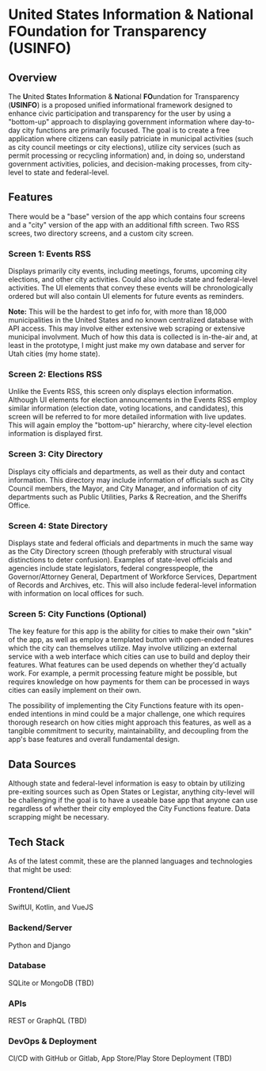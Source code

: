 # United States Information & National FOundation for Transparency (USINFO)

## Overview
The **U**nited **S**tates **I**nformation & **N**ational **FO**undation for Transparency (**USINFO**) is a proposed unified informational framework designed to enhance civic participation and transparency for the user by using a "bottom-up" approach to displaying government information where day-to-day city functions are primarily focused. The goal is to create a free application where citizens can easily patriciate in municipal activities (such as city council meetings or city elections), utilize city services (such as permit processing or recycling information) and, in doing so, understand government activities, policies, and decision-making processes, from city-level to state and federal-level.

## Features
There would be a "base" version of the app which contains four screens and a "city" version of the app with an additional fifth screen. Two RSS screes, two directory screens, and a custom city screen.

### Screen 1: Events RSS
Displays primarily city events, including meetings, forums, upcoming city elections, and other city activities. Could also include state and federal-level activities. The UI elements that convey these events will be chronologically ordered but will also contain UI elements for future events as reminders.

**Note:** This will be the hardest to get info for, with more than 18,000 municipalities in the United States and no known centralized database with API access. This may involve either extensive web scraping or extensive municipal involvment. Much of how this data is collected is in-the-air and, at least in the prototype, I might just make my own database and server for Utah cities (my home state).

### Screen 2: Elections RSS
Unlike the Events RSS, this screen only displays election information. Although UI elements for election announcements in the Events RSS employ similar information (election date, voting locations, and candidates), this screen will be referred to for more detailed information with live updates. This will again employ the "bottom-up" hierarchy, where city-level election information is displayed first.

### Screen 3: City Directory
Displays city officials and departments, as well as their duty and contact information. This directory may include information of officials such as City Council members, the Mayor, and City Manager, and information of city departments such as Public Utilities, Parks & Recreation, and the Sheriffs Office.

### Screen 4: State Directory
Displays state and federal officials and departments in much the same way as the City Directory screen (though preferably with structural visual distinctions to deter confusion). Examples of state-level officials and agencies include state legislators, federal congresspeople, the Governor/Attorney General, Department of Workforce Services, Department of Records and Archives, etc. This will also include federal-level information with information on local offices for such.

### Screen 5: City Functions (Optional)
The key feature for this app is the ability for cities to make their own "skin" of the app, as well as employ a templated button with open-ended features which the city can themselves utilize. May involve utilizing an external service with a web interface which cities can use to build and deploy their features. What features can be used depends on whether they'd actually work. For example, a permit processing feature might be possible, but requires knowledge on how payments for them can be processed in ways cities can easily implement on their own.

The possibility of implementing the City Functions feature with its open-ended intentions in mind could be a major challenge, one which requires thorough research on how cities might approach this features, as well as a tangible commitment to security, maintainability, and decoupling from the app's base features and overall fundamental design.

## Data Sources
Although state and federal-level information is easy to obtain by utilizing pre-exiting sources such as Open States or Legistar, anything city-level will be challenging if the goal is to have a useable base app that anyone can use regardless of whether their city employed the City Functions feature. Data scrapping might be necessary.

## Tech Stack
As of the latest commit, these are the planned languages and technologies that might be used:

### Frontend/Client
SwiftUI, Kotlin, and VueJS

### Backend/Server
Python and Django

### Database
SQLite or MongoDB (TBD)

### APIs
REST or GraphQL (TBD)

### DevOps & Deployment
CI/CD with GitHub or Gitlab, App Store/Play Store Deployment (TBD)